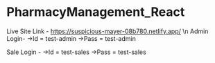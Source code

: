 # PharmacyManagement_React
Live Site Link - https://suspicious-mayer-08b780.netlify.app/ \n
Admin Login-
->Id = test-admin
->Pass = test-admin

Sale Login -
->Id = test-sales
->Pass = test-sales
